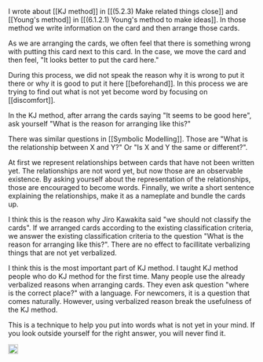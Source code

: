 
I wrote about [[KJ method]] in [[(5.2.3) Make related things close]] and [[Young's method]] in [[(6.1.2.1) Young's method to make ideas]].
In those method we write information on the card and then arrange those cards.

As we are arranging the cards, we often feel that there is something wrong with putting this card next to this card. In the case, we move the card and then feel, "It looks better to put the card here."

During this process, we did not speak the reason why it is wrong to put it there or why it is good to put it here [[beforehand]].
In this process we are trying to find out what is not yet become word by focusing on [[discomfort]].


In the KJ method, after arrang the cards saying "It seems to be good here", ask yourself "What is the reason for arranging like this?"

There was similar questions in [[Symbolic Modelling]]. Those are "What is the relationship between X and Y?" Or "Is X and Y the same or different?".

At first we represent relationships between cards that have not been written yet.
The relationships are not word yet, but now those are an observable existence.
By asking yourself about the representation of the relationships, those are encouraged to become words.
Finnally, we write a short sentence explaining the relationships, make it as a nameplate and bundle the cards up.

I think this is the reason why Jiro Kawakita said "we should not classify the cards". If we arranged cards according to the existing classification criteria, we answer the existing classification criteria to the question "What is the reason for arranging like this?".
There are no effect to facillitate verbalizing things that are not yet verbalized.

I think this is the most important part of KJ method.
I taught KJ method people who do KJ method for the first time.
Many people use the already verbalized reasons when arranging cards.
They even ask question "where is the correct place?" with a language.
For newcomers, it is a question that comes naturally.
However, using verbalized reason break the usefulness of the KJ method.

This is a technique to help you put into words what is not yet in your mind. If you look outside yourself for the right answer, you will never find it.

<img src='https://scrapbox.io/api/pages/nishio/en/icon' alt='en.icon' height="19.5"/>
